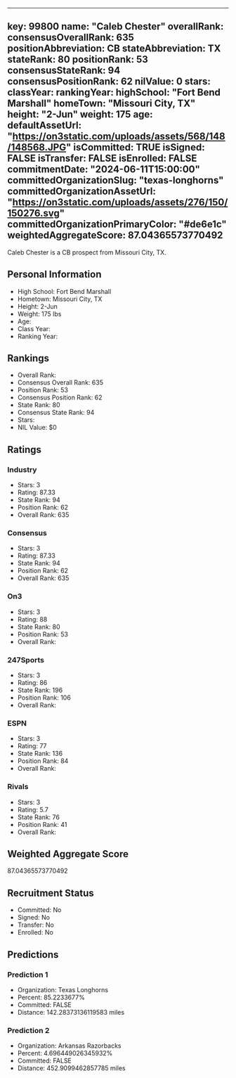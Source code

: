 ---
  key: 99800
  name: "Caleb Chester"
  overallRank: 
  consensusOverallRank: 635
  positionAbbreviation: CB
  stateAbbreviation: TX
  stateRank: 80
  positionRank: 53
  consensusStateRank: 94
  consensusPositionRank: 62
  nilValue: 0
  stars: 
  classYear: 
  rankingYear: 
  highSchool: "Fort Bend Marshall"
  homeTown: "Missouri City, TX"
  height: "2-Jun"
  weight: 175
  age: 
  defaultAssetUrl: "https://on3static.com/uploads/assets/568/148/148568.JPG"
  isCommitted: TRUE
  isSigned: FALSE
  isTransfer: FALSE
  isEnrolled: FALSE
  commitmentDate: "2024-06-11T15:00:00"
  committedOrganizationSlug: "texas-longhorns"
  committedOrganizationAssetUrl: "https://on3static.com/uploads/assets/276/150/150276.svg"
  committedOrganizationPrimaryColor: "#de6e1c"
  weightedAggregateScore: 87.04365573770492
  ---
  
  Caleb Chester is a CB prospect from Missouri City, TX.
  
  ## Personal Information
  - High School: Fort Bend Marshall
  - Hometown: Missouri City, TX
  - Height: 2-Jun
  - Weight: 175 lbs
  - Age: 
  - Class Year: 
  - Ranking Year: 
  
  ## Rankings
  - Overall Rank: 
  - Consensus Overall Rank: 635
  - Position Rank: 53
  - Consensus Position Rank: 62
  - State Rank: 80
  - Consensus State Rank: 94
  - Stars: 
  - NIL Value: $0
  
  ## Ratings
  
  ### Industry
  - Stars: 3
  - Rating: 87.33
  - State Rank: 94
  - Position Rank: 62
  - Overall Rank: 635
  
  ### Consensus
  - Stars: 3
  - Rating: 87.33
  - State Rank: 94
  - Position Rank: 62
  - Overall Rank: 635
  
  ### On3
  - Stars: 3
  - Rating: 88
  - State Rank: 80
  - Position Rank: 53
  - Overall Rank: 
  
  ### 247Sports
  - Stars: 3
  - Rating: 86
  - State Rank: 196
  - Position Rank: 106
  - Overall Rank: 
  
  ### ESPN
  - Stars: 3
  - Rating: 77
  - State Rank: 136
  - Position Rank: 84
  - Overall Rank: 
  
  ### Rivals
  - Stars: 3
  - Rating: 5.7
  - State Rank: 76
  - Position Rank: 41
  - Overall Rank: 
  
  ## Weighted Aggregate Score
  87.04365573770492
  
  ## Recruitment Status
  - Committed: No
  - Signed: No
  - Transfer: No
  - Enrolled: No
  
  
  
  ## Predictions
  
  ### Prediction 1
  - Organization: Texas Longhorns
  - Percent: 85.2233677%
  - Committed: FALSE
  - Distance: 142.28373136119583 miles
  
  ### Prediction 2
  - Organization: Arkansas Razorbacks
  - Percent: 4.696449026345932%
  - Committed: FALSE
  - Distance: 452.9099462857785 miles
  